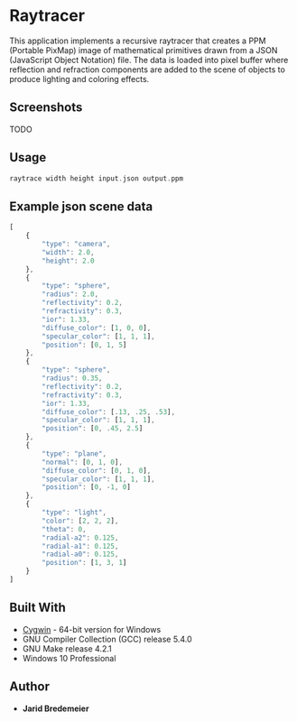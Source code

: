 # Raytracer
This application implements a recursive raytracer that creates a PPM (Portable PixMap) image of mathematical primitives drawn from a JSON (JavaScript Object Notation) file. The data is loaded into pixel buffer where reflection and refraction components are added to the scene of objects to produce lighting and coloring effects.
 
## Screenshots
TODO

## Usage
```c
raytrace width height input.json output.ppm
```

## Example json scene data
```javascript
[
    {
        "type": "camera",
        "width": 2.0,
        "height": 2.0
    },
    {
        "type": "sphere",
        "radius": 2.0,
        "reflectivity": 0.2,
        "refractivity": 0.3,
        "ior": 1.33,
        "diffuse_color": [1, 0, 0],
        "specular_color": [1, 1, 1],
        "position": [0, 1, 5]
    },
    {
        "type": "sphere",
        "radius": 0.35,
        "reflectivity": 0.2,
        "refractivity": 0.3,
        "ior": 1.33,
        "diffuse_color": [.13, .25, .53],
        "specular_color": [1, 1, 1],
        "position": [0, .45, 2.5]
    },	
    {
        "type": "plane",
        "normal": [0, 1, 0],
        "diffuse_color": [0, 1, 0],
        "specular_color": [1, 1, 1],
        "position": [0, -1, 0]
    },
    {
        "type": "light",
        "color": [2, 2, 2],
        "theta": 0,
        "radial-a2": 0.125,
        "radial-a1": 0.125,
        "radial-a0": 0.125,
        "position": [1, 3, 1]
    }
]
```

## Built With
* [Cygwin](https://cygwin.com/index.html) - 64-bit version for Windows
* GNU Compiler Collection (GCC) release 5.4.0
* GNU Make release 4.2.1
* Windows 10 Professional

## Author
* **Jarid Bredemeier**
